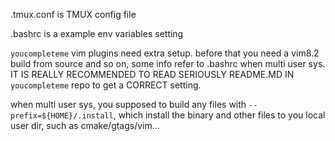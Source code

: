 .tmux.conf is TMUX config file


.bashrc is a example env variables setting

`youcompleteme` vim plugins need extra setup. before that you need a vim8.2 build from source and so on, some info refer to .bashrc when multi user sys.
IT IS REALLY RECOMMENDED TO READ SERIOUSLY README.MD IN `youcompleteme` repo to get a CORRECT setting.

when multi user sys, you supposed to build any files with `--prefix=${HOME}/.install`, which install the binary and other files to you local user dir, such as cmake/gtags/vim...
